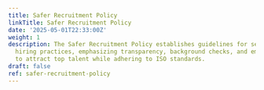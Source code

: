 ```yaml
---
title: Safer Recruitment Policy
linkTitle: Safer Recruitment Policy
date: '2025-05-01T22:33:00Z'
weight: 1
description: The Safer Recruitment Policy establishes guidelines for secure and compliant
  hiring practices, emphasizing transparency, background checks, and employer branding
  to attract top talent while adhering to ISO standards.
draft: false
ref: safer-recruitment-policy
---
```


